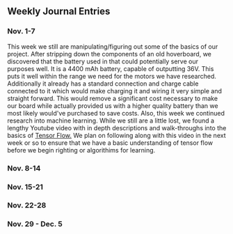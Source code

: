 ## Weekly Journal Entries

### Nov. 1-7
This week we still are manipulating/figuring out some of the basics of our project. After stripping down the components of an old hoverboard, we discovered that the battery used in that could potentially serve our purposes well. It is a 4400 mAh battery, capable of outputting 36V. This puts it well within the range we need for the motors we have researched. Additionally it already has a standard connection and charge cable connected to it which would make charging it and wiring it very simple and straight forward. This would remove a significant cost necessary to make our board while actually provided us with a higher quality battery than we most likely would've purchased to save costs. Also, this week we continued research into machine learning. While we still are a little lost, we found a lengthy Youtube video with in depth descriptions and walk-throughs into the basics of [Tensor Flow.](https://www.youtube.com/watch?v=tPYj3fFJGjk&feature=youtu.be) We plan on following along with this video in the next week or so to ensure that we have a basic understanding of tensor flow before we begin righting or algorithims for learning.
### Nov. 8-14

### Nov. 15-21

### Nov. 22-28

### Nov. 29 - Dec. 5
